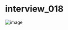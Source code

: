 # interview_018
![image](https://user-images.githubusercontent.com/57942180/155957242-0baa0294-9e14-4104-a795-9ae14e31b771.png)
